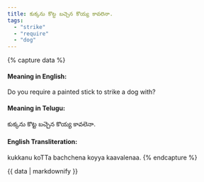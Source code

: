 ```yaml
---
title: కుక్కను కొట్ట బచ్చెన కొయ్య కావలెనా.
tags:
  - "strike"
  - "require"
  - "dog"
---
```


{% capture data %}
#### Meaning in English:
Do you require a painted stick to strike a dog with?

#### Meaning in Telugu:
కుక్కను కొట్ట బచ్చెన కొయ్య కావలెనా.

#### English Transliteration:
kukkanu koTTa bachchena koyya kaavalenaa.
{% endcapture %}

{{ data | markdownify }}

